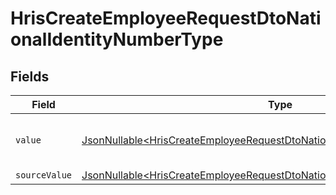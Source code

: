 # HrisCreateEmployeeRequestDtoNationalIdentityNumberType


## Fields

| Field                                                                                                                                                                    | Type                                                                                                                                                                     | Required                                                                                                                                                                 | Description                                                                                                                                                              | Example                                                                                                                                                                  |
| ------------------------------------------------------------------------------------------------------------------------------------------------------------------------ | ------------------------------------------------------------------------------------------------------------------------------------------------------------------------ | ------------------------------------------------------------------------------------------------------------------------------------------------------------------------ | ------------------------------------------------------------------------------------------------------------------------------------------------------------------------ | ------------------------------------------------------------------------------------------------------------------------------------------------------------------------ |
| `value`                                                                                                                                                                  | [JsonNullable\<HrisCreateEmployeeRequestDtoNationalIdentityNumberValue>](../../models/components/HrisCreateEmployeeRequestDtoNationalIdentityNumberValue.md)             | :heavy_minus_sign:                                                                                                                                                       | The type of the national identity number                                                                                                                                 | ssn                                                                                                                                                                      |
| `sourceValue`                                                                                                                                                            | [JsonNullable\<HrisCreateEmployeeRequestDtoNationalIdentityNumberSourceValue>](../../models/components/HrisCreateEmployeeRequestDtoNationalIdentityNumberSourceValue.md) | :heavy_minus_sign:                                                                                                                                                       | N/A                                                                                                                                                                      |                                                                                                                                                                          |